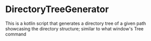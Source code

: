 # DirectoryTreeGenerator
This is a kotlin script that generates a directory tree of a given path showcasing the directory structure; similar to what window's Tree command

